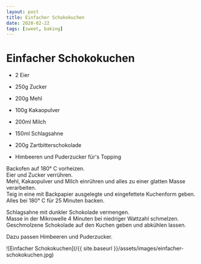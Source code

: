```yaml
---
layout: post
title: Einfacher Schokokuchen
date: 2020-02-22
tags: [sweet, baking]
---
```

# Einfacher Schokokuchen

- 2 Eier
- 250g Zucker
- 200g Mehl
- 100g Kakaopulver
- 200ml Milch
- 150ml Schlagsahne
- 200g Zartbitterschokolade

- Himbeeren und Puderzucker für's Topping

Backofen auf 180° C vorheizen.  
Eier und Zucker verrühren.  
Mehl, Kakaopulver und Milch einrühren und alles zu einer glatten Masse verarbeiten.  
Teig in eine mit Backpapier ausgelegte und eingefettete Kuchenform geben.  
Alles bei 180° C für 25 Minuten backen.  

Schlagsahne mit dunkler Schokolade vermengen.  
Masse in der Mikrowelle 4 Minuten bei niedriger Wattzahl schmelzen.  
Geschmolzene Schokolade auf den Kuchen geben und abkühlen lassen.  
  
Dazu passen Himbeeren und Puderzucker.  

![Einfacher Schokokuchen](/{{ site.baseurl }}/assets/images/einfacher-schokokuchen.jpg)
